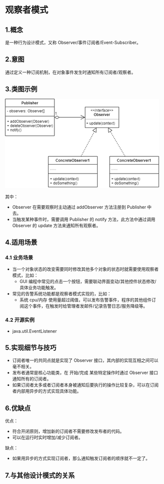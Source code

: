 # 观察者模式
## 1.概念
是一种行为设计模式，又称 Observer/事件订阅者/Event-Subscriber。

## 2.意图
通过定义一种订阅机制，在对象事件发生时通知所有订阅者/观察者。

## 3.类图示例
![observer](../../resource/design_pattern/observer.drawio.png)

其中：
* Observer 在需要观察时主动通过 addObserver 方法注册到 Publisher 中去。
* 当触发某种事件时，需要调用 Publisher 的 notify 方法，此方法中通过调用 Observer 的 update 方法来通知所有观察者。

## 4.适用场景
### 4.1 业务场景
* 当一个对象状态的改变需要同时修改其他多个对象的状态时就需要使用观察者模式，比如：
  * GUI 编程中常见的点击一个按钮，需要联动界面变动/其他控件状态修改/具体业务功能触发。
* 常见的告警系统功能都是观察者模式实现的，比如：
  * 系统 cpu/内存 使用量超过阈值，可以发布告警事件，程序的其他组件订阅这个事件，在触发时给管理者发邮件/记录告警日志/服务降级等。

### 4.2 开源实例
* java.util.EventListener

## 5.实现细节与技巧
* 订阅者唯一的共同点就是实现了 Observer 接口，其内部的实现互相之间可以毫不相关。
* 发布者通常是核心功能类，在 开始/完成 某些特定操作时通过 Observer 接口通知所有的订阅者。
* 如果订阅者太多或者订阅者本身被通知后要执行的操作比较复杂，可以在订阅者内部用异步的方式实现具体功能。

## 6.优缺点
优点：
* 符合开闭原则，增加新的订阅者不需要修改发布者的代码。
* 可以在运行时实时增加/减少订阅者。

缺点：
* 如果用异步的方式实现订阅者，那么通知触发订阅者的顺序就不一定了。

## 7.与其他设计模式的关系
